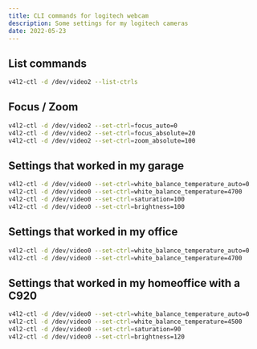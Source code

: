 ```yaml
---
title: CLI commands for logitech webcam
description: Some settings for my logitech cameras
date: 2022-05-23
--- 
```


## List commands
```bash
v4l2-ctl -d /dev/video2 --list-ctrls
```

## Focus / Zoom
```bash
v4l2-ctl -d /dev/video2 --set-ctrl=focus_auto=0
v4l2-ctl -d /dev/video2 --set-ctrl=focus_absolute=20
v4l2-ctl -d /dev/video2 --set-ctrl=zoom_absolute=100
```

## Settings that worked in my garage
```bash
v4l2-ctl -d /dev/video0 --set-ctrl=white_balance_temperature_auto=0
v4l2-ctl -d /dev/video0 --set-ctrl=white_balance_temperature=4700
v4l2-ctl -d /dev/video0 --set-ctrl=saturation=100
v4l2-ctl -d /dev/video0 --set-ctrl=brightness=100
```

## Settings that worked in my office
```bash
v4l2-ctl -d /dev/video0 --set-ctrl=white_balance_temperature_auto=0
v4l2-ctl -d /dev/video0 --set-ctrl=white_balance_temperature=4700
```

## Settings that worked in my homeoffice with a C920
```bash
v4l2-ctl -d /dev/video0 --set-ctrl=white_balance_temperature_auto=0
v4l2-ctl -d /dev/video0 --set-ctrl=white_balance_temperature=4500
v4l2-ctl -d /dev/video0 --set-ctrl=saturation=90
v4l2-ctl -d /dev/video0 --set-ctrl=brightness=120
```

